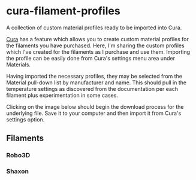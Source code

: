 # cura-filament-profiles
A collection of custom material profiles ready to be imported into Cura.

[Cura](https://github.com/Ultimaker/Cura) has a feature which allows you to create custom material profiles for the filaments you have purchased.  Here, I'm sharing the custom profiles which I've created for the filaments as I purchase and use them.  Importing the profile can be easily done from Cura's settings menu area under Materials.

Having imported the necessary profiles, they may be selected from the Material pull-down list by manufacturer and name.  This should pull in the temperature settings as discovered from the documentation per each filament plus experimentation in some cases.

Clicking on the image below should begin the download process for the underlying file.  Save it to your computer and then import it from Cura's settings option.

## Filaments

### Robo3D

### Shaxon

